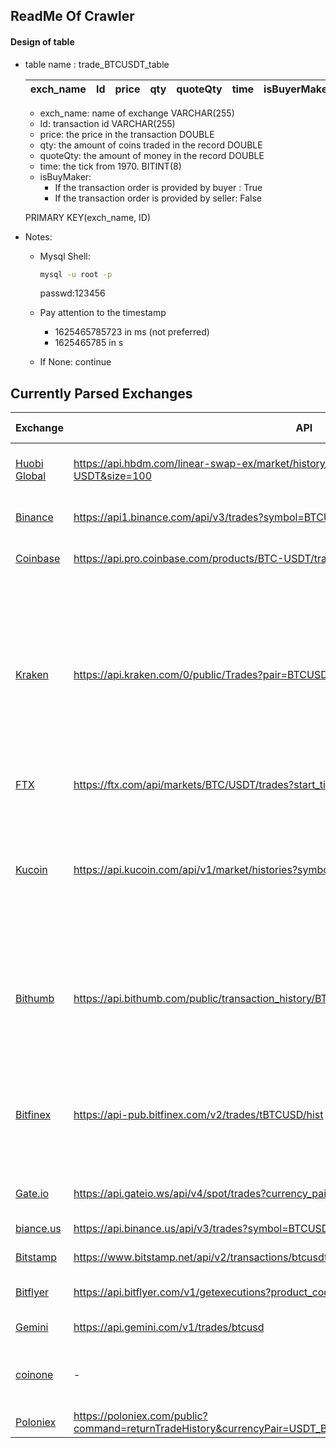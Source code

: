 ## ReadMe Of Crawler

#### Design of table
- table name : trade_BTCUSDT_table

    |exch_name| Id | price | qty |quoteQty| time | isBuyerMaker |
    |----|-------|-----|-----------|-----------|---|---|
    
    - exch_name: name of exchange VARCHAR(255)
    - Id: transaction id VARCHAR(255)
    - price: the price in the transaction DOUBLE
    - qty: the amount of coins traded in the record DOUBLE
    - quoteQty: the amount of money in the record DOUBLE
    - time: the tick from 1970. BITINT(8)
    - isBuyMaker: 
        - If the transaction order is provided by buyer : True
        - If the transaction order is provided by seller: False

    PRIMARY KEY(exch_name, ID)

- Notes:
    - Mysql Shell:
        ```bash
        mysql -u root -p
        ```
        passwd:123456

    - Pay attention to the timestamp
        - 1625465785723 in ms (not preferred)
        - 1625465785 in s
    - If None:
        continue

## Currently Parsed Exchanges
| Exchange | API | Request Limit | Running Interval | Remarks |
| -------- | --- | ------------- | ---------------- | ------- |
|[Huobi Global](https://huobiapi.github.io/docs/usdt_swap/v1/en/#general-query-a-batch-of-trade-records-of-a-contract)| https://api.hbdm.com/linear-swap-ex/market/history/trade?contract_code=BTC-USDT&size=100 | General 120 times request / 3 seconds for each IP| 60s | - 
|[Binance](https://binance-docs.github.io/apidocs/spot/en/#symbol-price-ticker)|https://api1.binance.com/api/v3/trades?symbol=BTCUSDT (1 weight for 1 coin)|1200 weights / min for each IP| 60s | -|
|[Coinbase](https://docs.pro.coinbase.com/#get-trades)|https://api.pro.coinbase.com/products/BTC-USDT/trades| 10 requests / second for each IP| 60s | - |
|[Kraken](https://docs.kraken.com/rest/)| https://api.kraken.com/0/public/Trades?pair=BTCUSDT&since=1625531618 | Every REST API user has a "call counter" which starts at 0, trade history calls increase the counter by 2. The maximum is 15, and the reduce rate is -0.33/second.| 60s | The limit is a problem. To solve it, one solutions is to crawl the transaction of different coins at cost of some some seconds delay| 
|[FTX](https://docs.ftx.com/#authentication) | https://ftx.com/api/markets/BTC/USDT/trades?start_time=1625531563&end_time=1625531657 | 30 requests / second | 60s | - |
|[Kucoin](https://docs.kucoin.top/#base-url) | https://api.kucoin.com/api/v1/market/histories?symbol=BTC-USDT | 1800 requests / minute | 30s | There seems no control of how many records or what time period of records returned by the endpoint.
| [Bithumb](https://apidocs.bithumb.com/) | https://api.bithumb.com/public/transaction_history/BTC_KRW |  135 requests / second | - |   As this exchanges only support transaction in Korean Won, not USD, so I ignoreed|
| [Bitfinex](https://docs.bitfinex.com/docs) |https://api-pub.bitfinex.com/v2/trades/tBTCUSD/hist (90 req/min) |rate limit is between 10 and 90 requests per minute, depending on the specific REST API endpoint| 60s | 
|[Gate.io](https://www.gate.io/docs/apiv4/en/index.html#retrieve-market-trades) | https://api.gateio.ws/api/v4/spot/trades?currency_pair=BTC_USDT&limit=1000 | 300 read operations per IP per second| 
|[biance.us](https://github.com/binance-us/binance-official-api-docs/blob/master/rest-api.md#general-info-on-limits) | https://api.binance.us/api/v3/trades?symbol=BTCUSDT (1 weight/request) | 1200 weight / minute |  
|[Bitstamp](https://www.bitstamp.net/api/#what-is-api) | https://www.bitstamp.net/api/v2/transactions/btcusdt/?time=hour | 8000 requests / 10 mins
|[Bitflyer](https://bitflyer.com/en-us/api) | https://api.bitflyer.com/v1/getexecutions?product_code=BTC_USD&count=100 | 500 queries per 5 minutes | - | The api seems not accessible.
|[Gemini](https://docs.gemini.com/rest-api/#two-factor-authentication) | https://api.gemini.com/v1/trades/btcusd | 120 requests per minute |
|[coinone](https://coinone.co.kr/exchange/trade/btc/krw) | - | - | -| It only contains KRW not USD, ignore|
|[Poloniex](https://docs.poloniex.com/#returntradehistory-public) | https://poloniex.com/public?command=returnTradeHistory&currencyPair=USDT_BTC&start=1610158341&end=1610499372 |  6 calls per second | 
